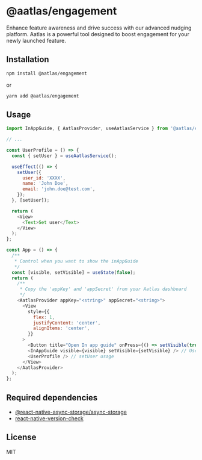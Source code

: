 # @aatlas/engagement

Enhance feature awareness and drive success with our advanced nudging platform. Aatlas is a powerful tool designed to boost engagement for your newly launched feature.

## Installation

```sh
npm install @aatlas/engagement
```

or

```sh
yarn add @aatlas/engagement
```

## Usage

```js
import InAppGuide, { AatlasProvider, useAatlasService } from '@aatlas/engagement';

// ...

const UserProfile = () => {
  const { setUser } = useAatlasService();

  useEffect(() => {
    setUser({
      user_id: 'XXXX',
      name: 'John Doe',
      email: 'john.doe@test.com',
    });
  }, [setUser]);

  return (
    <View>
      <Text>Set user</Text>
    </View>
  );
};

const App = () => {
  /**
   * Control when you want to show the inAppGuide
   */
  const [visible, setVisible] = useState(false);
  return (
    /**
     * Copy the 'appKey' and 'appSecret' from your Aatlas dashboard
     */
    <AatlasProvider appKey="<string>" appSecret="<string>">
      <View
        style={{
          flex: 1,
          justifyContent: 'center',
          alignItems: 'center',
        }}
      >
        <Button title="Open In app guide" onPress={() => setVisible(true)} />
        <InAppGuide visible={visible} setVisible={setVisible} /> // Use the InAppGuide component with the required props
        <UserProfile /> // setUser usage
      </View>
    </AatlasProvider>
  );
};
```

## Required dependencies

- [@react-native-async-storage/async-storage](https://react-native-async-storage.github.io/async-storage/docs/install/)
- [react-native-version-check](https://github.com/kimxogus/react-native-version-check)

## License

MIT
